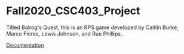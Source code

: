 # Fall2020_CSC403_Project

Titled Balrog's Quest, this is an RPS game developed by Caitlin Burke, Marco Flores, Lewis Johnson, and Rue Phillips.

[Documentation](http://docs.flores.sh)
